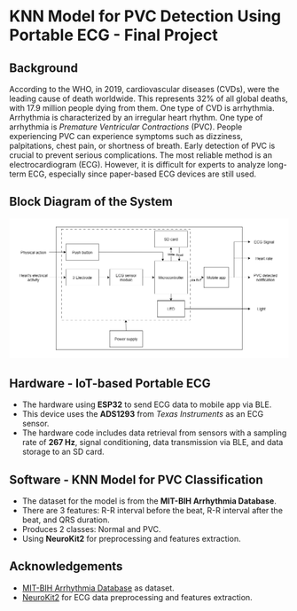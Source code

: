 # KNN Model for PVC Detection Using Portable ECG - Final Project

## Background
According to the WHO, in 2019, cardiovascular diseases (CVDs), were the leading cause of death worldwide. This represents 32% of all global deaths, with 17.9 million people dying from them. One type of CVD is arrhythmia. Arrhythmia is characterized by an irregular heart rhythm. One type of arrhythmia is *Premature Ventricular Contractions* (PVC). People experiencing PVC can experience symptoms such as dizziness, palpitations, chest pain, or shortness of breath. Early detection of PVC is crucial to prevent serious complications. The most reliable method is an electrocardiogram (ECG). However, it is difficult for experts to analyze long-term ECG, especially since paper-based ECG devices are still used.

## Block Diagram of the System
![Block Diagram](https://github.com/ZaidanFitra/KNN-PVC-Detection/blob/main/Block-Diagram-of-the-System.png?raw=true)

## Hardware - IoT-based Portable ECG
- The hardware using **ESP32** to send ECG data to mobile app via BLE.
- This device uses the **ADS1293** from *Texas Instruments* as an ECG sensor.
- The hardware code includes data retrieval from sensors with a sampling rate of **267 Hz**, signal conditioning, data transmission via BLE, and data storage to an SD card.

## Software - KNN Model for PVC Classification
- The dataset for the model is from the **MIT-BIH Arrhythmia Database**.
- There are 3 features: R-R interval before the beat, R-R interval after the beat, and QRS duration.
- Produces 2 classes: Normal and PVC.
- Using **NeuroKit2** for preprocessing and features extraction.

## Acknowledgements
- [MIT-BIH Arrhythmia Database](https://physionet.org/content/mitdb/1.0.0/) as dataset.
- [NeuroKit2](https://github.com/neuropsychology/NeuroKit/tree/master/neurokit2) for ECG data preprocessing and features extraction.
